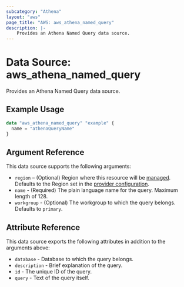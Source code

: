 ```yaml
---
subcategory: "Athena"
layout: "aws"
page_title: "AWS: aws_athena_named_query"
description: |-
    Provides an Athena Named Query data source.
---
```


# Data Source: aws_athena_named_query

Provides an Athena Named Query data source.

## Example Usage

```terraform
data "aws_athena_named_query" "example" {
  name = "athenaQueryName"
}
```

## Argument Reference

This data source supports the following arguments:

* `region` – (Optional) Region where this resource will be [managed](https://docs.aws.amazon.com/general/latest/gr/rande.html#regional-endpoints). Defaults to the Region set in the [provider configuration](https://registry.terraform.io/providers/hashicorp/aws/latest/docs#aws-configuration-reference).
* `name` - (Required) The plain language name for the query. Maximum length of 128.
* `workgroup` - (Optional) The workgroup to which the query belongs. Defaults to `primary`.

## Attribute Reference

This data source exports the following attributes in addition to the arguments above:

* `database` - Database to which the query belongs.
* `description` - Brief explanation of the query.
* `id` - The unique ID of the query.
* `query` - Text of the query itself.
